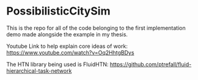 # PossibilisticCitySim
This is the repo for all of the code belonging to the first implementation demo made alongside the example in my thesis.

Youtube Link to help explain core ideas of work:
https://www.youtube.com/watch?v=Oq2HhtgBDys


The HTN library being used is FluidHTN: https://github.com/ptrefall/fluid-hierarchical-task-network
